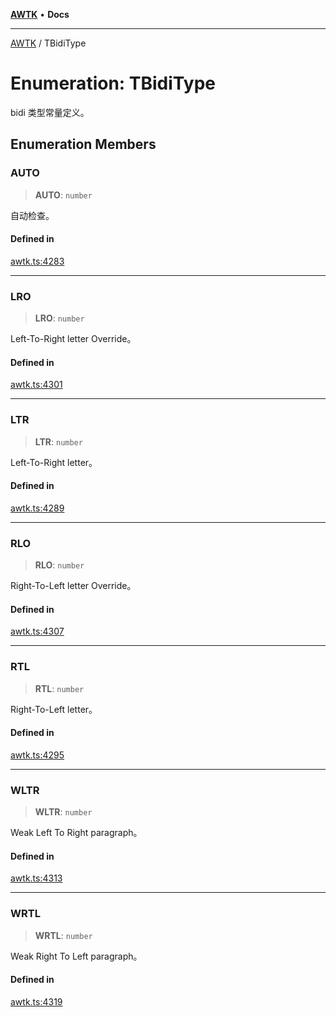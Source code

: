 [**AWTK**](../README.md) • **Docs**

***

[AWTK](../globals.md) / TBidiType

# Enumeration: TBidiType

bidi 类型常量定义。

## Enumeration Members

### AUTO

> **AUTO**: `number`

自动检查。

#### Defined in

[awtk.ts:4283](https://github.com/zlgopen/awtk-binding/blob/a193834fdb1c1ee98bdcf84db4b6e5fd059e1d7c/tools/code_gen/js/output/awtk.ts#L4283)

***

### LRO

> **LRO**: `number`

Left-To-Right letter Override。

#### Defined in

[awtk.ts:4301](https://github.com/zlgopen/awtk-binding/blob/a193834fdb1c1ee98bdcf84db4b6e5fd059e1d7c/tools/code_gen/js/output/awtk.ts#L4301)

***

### LTR

> **LTR**: `number`

Left-To-Right letter。

#### Defined in

[awtk.ts:4289](https://github.com/zlgopen/awtk-binding/blob/a193834fdb1c1ee98bdcf84db4b6e5fd059e1d7c/tools/code_gen/js/output/awtk.ts#L4289)

***

### RLO

> **RLO**: `number`

Right-To-Left letter Override。

#### Defined in

[awtk.ts:4307](https://github.com/zlgopen/awtk-binding/blob/a193834fdb1c1ee98bdcf84db4b6e5fd059e1d7c/tools/code_gen/js/output/awtk.ts#L4307)

***

### RTL

> **RTL**: `number`

Right-To-Left letter。

#### Defined in

[awtk.ts:4295](https://github.com/zlgopen/awtk-binding/blob/a193834fdb1c1ee98bdcf84db4b6e5fd059e1d7c/tools/code_gen/js/output/awtk.ts#L4295)

***

### WLTR

> **WLTR**: `number`

Weak Left To Right paragraph。

#### Defined in

[awtk.ts:4313](https://github.com/zlgopen/awtk-binding/blob/a193834fdb1c1ee98bdcf84db4b6e5fd059e1d7c/tools/code_gen/js/output/awtk.ts#L4313)

***

### WRTL

> **WRTL**: `number`

Weak Right To Left paragraph。

#### Defined in

[awtk.ts:4319](https://github.com/zlgopen/awtk-binding/blob/a193834fdb1c1ee98bdcf84db4b6e5fd059e1d7c/tools/code_gen/js/output/awtk.ts#L4319)
